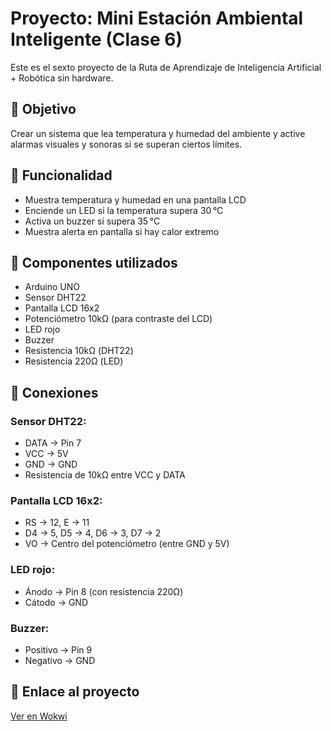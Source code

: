 # Proyecto: Mini Estación Ambiental Inteligente (Clase 6)

Este es el sexto proyecto de la Ruta de Aprendizaje de Inteligencia Artificial + Robótica sin hardware.

## 🎯 Objetivo
Crear un sistema que lea temperatura y humedad del ambiente y active alarmas visuales y sonoras si se superan ciertos límites.

## 🧠 Funcionalidad
- Muestra temperatura y humedad en una pantalla LCD
- Enciende un LED si la temperatura supera 30 °C
- Activa un buzzer si supera 35 °C
- Muestra alerta en pantalla si hay calor extremo

## 🔧 Componentes utilizados
- Arduino UNO
- Sensor DHT22
- Pantalla LCD 16x2
- Potenciómetro 10kΩ (para contraste del LCD)
- LED rojo
- Buzzer
- Resistencia 10kΩ (DHT22)
- Resistencia 220Ω (LED)

## 🔌 Conexiones

### Sensor DHT22:
- DATA → Pin 7
- VCC → 5V
- GND → GND
- Resistencia de 10kΩ entre VCC y DATA

### Pantalla LCD 16x2:
- RS → 12, E → 11
- D4 → 5, D5 → 4, D6 → 3, D7 → 2
- VO → Centro del potenciómetro (entre GND y 5V)

### LED rojo:
- Ánodo → Pin 8 (con resistencia 220Ω)
- Cátodo → GND

### Buzzer:
- Positivo → Pin 9
- Negativo → GND

## 📎 Enlace al proyecto
[Ver en Wokwi](https://wokwi.com/projects/435053114821314561)